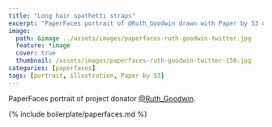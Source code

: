 ```yaml
---
title: "Long hair spathetti straps"
excerpt: "PaperFaces portrait of @Ruth_Goodwin drawn with Paper by 53 on an iPad."
image: 
  path: &image ../assets/images/paperfaces-ruth-goodwin-twitter.jpg 
  feature: *image
  cover: true
  thumbnail: /assets/images/paperfaces-ruth-goodwin-twitter-150.jpg
categories: [paperfaces]
tags: [portrait, illustration, Paper by 53]
---
```


PaperFaces portrait of project donator [@Ruth_Goodwin](https://twitter.com/Ruth_Goodwin).

{% include boilerplate/paperfaces.md %}
